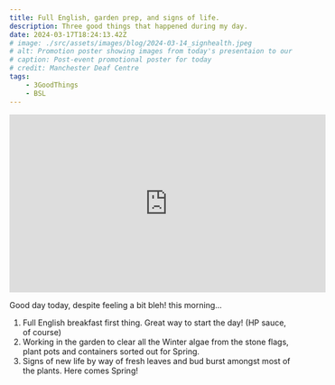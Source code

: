 ```yaml
---
title: Full English, garden prep, and signs of life.
description: Three good things that happened during my day.
date: 2024-03-17T18:24:13.42Z
# image: ./src/assets/images/blog/2024-03-14_signhealth.jpeg
# alt: Promotion poster showing images from today's presentaion to our wellbeing group by SignHealth staff.
# caption: Post-event promotional poster for today
# credit: Manchester Deaf Centre
tags:
    - 3GoodThings
    - BSL
---
```


<!-- {% eleventyImage "./src/assets/images/blog/chip-dogg.png", "Border collie resting on the crest of a grassy, flowery hill with rolling Welsh hills and a lightly clouded sky behind him. His tongue is lolling out comically and he's looking at the viewer.", "The late, great, Chip Dogg (RIP)" %} -->

<!-- ![image](posts/img/2024-03-14_signhealth.jpeg) -->

<div class="peertubeWrapper">
    <iframe title="2024-03-15 3 Good Things" width="560" height="315" src="https://flix.thewalkingdeaf.social/videos/embed/c2c0acd3-8e4c-4892-9706-03ca624e8136" frameborder="0" allowfullscreen="" sandbox="allow-same-origin allow-scripts allow-popups"></iframe>
</div>

<!-- <iframe title="2024-03-15 3 Good Things" width="560" height="315" src="https://flix.thewalkingdeaf.social/videos/embed/ce19e67a-28ea-441d-b735-dfb0ee197d83" frameborder="0" allowfullscreen="" sandbox="allow-same-origin allow-scripts allow-popups"></iframe> -->

Good day today, despite feeling a bit bleh! this morning...

1. Full English breakfast first thing. Great way to start the day! (HP sauce, of course)
2. Working in the garden to clear all the Winter algae from the stone flags, plant pots and containers sorted out for Spring.
3. Signs of new life by way of fresh leaves and bud burst amongst most of the plants. Here comes Spring!